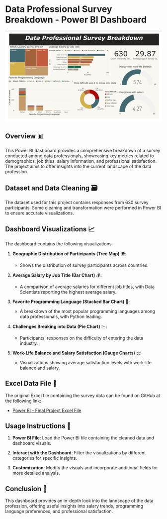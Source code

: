 
# Data Professional Survey Breakdown - Power BI Dashboard

![Power BI Dashboard](1.png)

## Overview 📊

This Power BI dashboard provides a comprehensive breakdown of a survey conducted among data professionals, showcasing key metrics related to demographics, job titles, salary information, and professional satisfaction. The project aims to offer insights into the current landscape of the data profession.

## Dataset and Data Cleaning 🗃️

The dataset used for this project contains responses from 630 survey participants. Some cleaning and transformation were performed in Power BI to ensure accurate visualizations.

## Dashboard Visualizations 📈

The dashboard contains the following visualizations:

1. **Geographic Distribution of Participants (Tree Map)** 🌍:
   - Shows the distribution of survey participants across countries.

2. **Average Salary by Job Title (Bar Chart)** 💰:
   - A comparison of average salaries for different job titles, with Data Scientists reporting the highest average salary.

3. **Favorite Programming Language (Stacked Bar Chart)** 🐍:
   - A breakdown of the most popular programming languages among data professionals, with Python leading.

4. **Challenges Breaking into Data (Pie Chart)** 📉:
   - Participants' responses on the difficulty of entering the data industry.

5. **Work-Life Balance and Salary Satisfaction (Gauge Charts)** ⚖️:
   - Visualizations showing average satisfaction levels with work-life balance and salary.

## Excel Data File 📂

The original Excel file containing the survey data can be found on GitHub at the following link:

- [Power BI - Final Project Excel File](https://github.com/Miinhaz/PowerBI-project1/blob/main/Power%20BI%20-%20Final%20Project.xlsx)

## Usage Instructions 🔧

1. **Power BI File**: Load the Power BI file containing the cleaned data and dashboard visuals.
   
2. **Interact with the Dashboard**: Filter the visualizations by different categories for specific insights.

3. **Customization**: Modify the visuals and incorporate additional fields for more detailed analysis.

## Conclusion 🎉

This dashboard provides an in-depth look into the landscape of the data profession, offering useful insights into salary trends, programming language preferences, and professional satisfaction.

